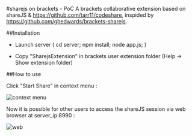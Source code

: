#sharejs on brackets - PoC
A brackets collaborative extension based on shareJS & https://github.com/tarr11/codeshare,
inspided by https://github.com/ghedwards/brackets-sharejs.

##Installation

- Launch server ( cd server; npm install; node app.js; )

- Copy "SharejsExtension" in brackets user extension folder (Help -> Show extension folder)

##How to use

Click "Start Share" in context menu :

![context menu](http://i45.tinypic.com/1043j2a.png)

Now it is possible for other users to access the shareJS session via web browser at server_ip:8990 :

![web](http://i45.tinypic.com/ci1lh.png)
